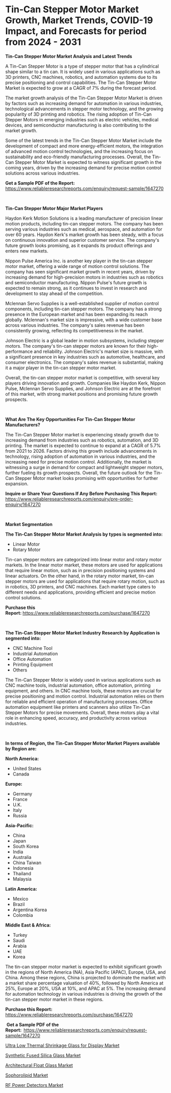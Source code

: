 <p><h1>Tin-Can Stepper Motor Market Growth, Market Trends, COVID-19 Impact, and Forecasts for period from 2024 - 2031</h1></p><p><strong>Tin-Can Stepper Motor Market Analysis and Latest Trends</strong></p>
<p><p>A Tin-Can Stepper Motor is a type of stepper motor that has a cylindrical shape similar to a tin can. It is widely used in various applications such as 3D printers, CNC machines, robotics, and automation systems due to its precise positioning and control capabilities. The Tin-Can Stepper Motor Market is expected to grow at a CAGR of 7% during the forecast period. </p><p>The market growth analysis of the Tin-Can Stepper Motor Market is driven by factors such as increasing demand for automation in various industries, technological advancements in stepper motor technology, and the growing popularity of 3D printing and robotics. The rising adoption of Tin-Can Stepper Motors in emerging industries such as electric vehicles, medical devices, and semiconductor manufacturing is also contributing to the market growth.</p><p>Some of the latest trends in the Tin-Can Stepper Motor Market include the development of compact and more energy-efficient motors, the integration of advanced motion control technologies, and the increasing focus on sustainability and eco-friendly manufacturing processes. Overall, the Tin-Can Stepper Motor Market is expected to witness significant growth in the coming years, driven by the increasing demand for precise motion control solutions across various industries.</p></p>
<p><strong>Get a Sample PDF of the Report:&nbsp;</strong> <a href="https://www.reliableresearchreports.com/enquiry/request-sample/1647270">https://www.reliableresearchreports.com/enquiry/request-sample/1647270</a></p>
<p>&nbsp;</p>
<p><strong>Tin-Can Stepper Motor Major Market Players</strong></p>
<p><p>Haydon Kerk Motion Solutions is a leading manufacturer of precision linear motion products, including tin-can stepper motors. The company has been serving various industries such as medical, aerospace, and automation for over 60 years. Haydon Kerk's market growth has been steady, with a focus on continuous innovation and superior customer service. The company's future growth looks promising, as it expands its product offerings and enters new markets.</p><p>Nippon Pulse America Inc. is another key player in the tin-can stepper motor market, offering a wide range of motion control solutions. The company has seen significant market growth in recent years, driven by increasing demand for high-precision motors in industries such as robotics and semiconductor manufacturing. Nippon Pulse's future growth is expected to remain strong, as it continues to invest in research and development to stay ahead of the competition.</p><p>Mclennan Servo Supplies is a well-established supplier of motion control components, including tin-can stepper motors. The company has a strong presence in the European market and has been expanding its reach globally. Mclennan's market size is impressive, with a wide customer base across various industries. The company's sales revenue has been consistently growing, reflecting its competitiveness in the market.</p><p>Johnson Electric is a global leader in motion subsystems, including stepper motors. The company's tin-can stepper motors are known for their high-performance and reliability. Johnson Electric's market size is massive, with a significant presence in key industries such as automotive, healthcare, and consumer electronics. The company's sales revenue is substantial, making it a major player in the tin-can stepper motor market.</p><p>Overall, the tin-can stepper motor market is competitive, with several key players driving innovation and growth. Companies like Haydon Kerk, Nippon Pulse, Mclennan Servo Supplies, and Johnson Electric are at the forefront of this market, with strong market positions and promising future growth prospects.</p></p>
<p>&nbsp;</p>
<p><strong>What Are The Key Opportunities For Tin-Can Stepper Motor Manufacturers?</strong></p>
<p><p>The Tin-Can Stepper Motor market is experiencing steady growth due to increasing demand from industries such as robotics, automation, and 3D printing. The market is expected to continue to expand at a CAGR of 5.7% from 2021 to 2026. Factors driving this growth include advancements in technology, rising adoption of automation in various industries, and the increasing need for precise motion control. Additionally, the market is witnessing a surge in demand for compact and lightweight stepper motors, further fueling its growth prospects. Overall, the future outlook for the Tin-Can Stepper Motor market looks promising with opportunities for further expansion.</p></p>
<p><strong>Inquire or Share Your Questions If Any Before Purchasing This Report:</strong> <a href="https://www.reliableresearchreports.com/enquiry/pre-order-enquiry/1647270">https://www.reliableresearchreports.com/enquiry/pre-order-enquiry/1647270</a></p>
<p>&nbsp;</p>
<p><strong>Market Segmentation</strong></p>
<p><strong>The Tin-Can Stepper Motor Market Analysis by types is segmented into:</strong></p>
<p><ul><li>Linear Motor</li><li>Rotary Motor</li></ul></p>
<p><p>Tin-can stepper motors are categorized into linear motor and rotary motor markets. In the linear motor market, these motors are used for applications that require linear motion, such as in precision positioning systems and linear actuators. On the other hand, in the rotary motor market, tin-can stepper motors are used for applications that require rotary motion, such as in robotics, 3D printers, and CNC machines. Each market type caters to different needs and applications, providing efficient and precise motion control solutions.</p></p>
<p><strong>Purchase this Report:&nbsp;</strong><a href="https://www.reliableresearchreports.com/purchase/1647270">https://www.reliableresearchreports.com/purchase/1647270</a></p>
<p>&nbsp;</p>
<p><strong>The Tin-Can Stepper Motor Market Industry Research by Application is segmented into:</strong></p>
<p><ul><li>CNC Machine Tool</li><li>Industrial Automation</li><li>Office Automation</li><li>Printing Equipment</li><li>Others</li></ul></p>
<p><p>The Tin-Can Stepper Motor is widely used in various applications such as CNC machine tools, industrial automation, office automation, printing equipment, and others. In CNC machine tools, these motors are crucial for precise positioning and motion control. Industrial automation relies on them for reliable and efficient operation of manufacturing processes. Office automation equipment like printers and scanners also utilize Tin-Can Stepper Motors for precise movements. Overall, these motors play a vital role in enhancing speed, accuracy, and productivity across various industries.</p></p>
<p>&nbsp;</p>
<p><strong>In terms of Region, the Tin-Can Stepper Motor Market Players available by Region are:</strong></p>
<p>
    <p> <strong> North America: </strong>
        <ul>
            <li>United States</li>
            <li>Canada</li>
        </ul>
        </p> 
    <p> <strong> Europe: </strong>
        <ul>
            <li>Germany</li>
            <li>France</li>
            <li>U.K.</li>
            <li>Italy</li>
            <li>Russia</li>
        </ul>
        </p> 
    <p> <strong> Asia-Pacific: </strong>
        <ul>
            <li>China</li>
            <li>Japan</li>
            <li>South Korea</li>
            <li>India</li>
            <li>Australia</li>
            <li>China Taiwan</li>
            <li>Indonesia</li>
            <li>Thailand</li>
            <li>Malaysia</li>
        </ul>
        </p> 
    <p> <strong> Latin America: </strong>
        <ul>
            <li>Mexico</li>
            <li>Brazil</li>
            <li>Argentina Korea</li>
            <li>Colombia</li>
        </ul>
        </p> 
    <p> <strong> Middle East & Africa: </strong>
        <ul>
            <li>Turkey</li>
            <li>Saudi</li>
            <li>Arabia</li>
            <li>UAE</li>
            <li>Korea</li>
        </ul>
    </p>
    </p>
<p><p>The tin-can stepper motor market is expected to exhibit significant growth in the regions of North America (NA), Asia Pacific (APAC), Europe, USA, and China. Among these regions, China is projected to dominate the market with a market share percentage valuation of 40%, followed by North America at 25%, Europe at 20%, USA at 10%, and APAC at 5%. The increasing demand for automation technology in various industries is driving the growth of the tin-can stepper motor market in these regions.</p></p>
<p><strong>Purchase this Report: </strong><a href="https://www.reliableresearchreports.com/purchase/1647270">https://www.reliableresearchreports.com/purchase/1647270</a></p>
<p>&nbsp;<strong>Get a Sample PDF of the Report:&nbsp;&nbsp;</strong><a href="https://www.reliableresearchreports.com/enquiry/request-sample/1647270">https://www.reliableresearchreports.com/enquiry/request-sample/1647270</a></p>
<p><strong></strong></p>
<p><p><a href="https://faithful-glue-af3.notion.site/Ultra-Low-Thermal-Shrinkage-Glass-for-Display-Market-Size-Share-Trends-Analysis-Report-By-Materia-38e4bacb231d4b7fa3b58f6527a6e121">Ultra Low Thermal Shrinkage Glass for Display Market</a></p><p><a href="https://angry-finch-aaf.notion.site/Synthetic-Fused-Silica-Glass-Market-Size-and-Growth-Market-Segmentation-Regional-and-Country-Break-10f9b28d79f74b3da87ebaa0862e5243">Synthetic Fused Silica Glass Market</a></p><p><a href="https://chivalrous-flock-a86.notion.site/Architectural-Float-Glass-Market-Size-Growth-and-Forecast-from-2024-2031-5a45ddbb53294dc9aeb508a6ce89a6d2">Architectural Float Glass Market</a></p><p><a href="https://view.publitas.com/reportprime-1/sophorolipid-market-share-market-new-trends-analysis-report-by-type-by-application-by-end-use-by-region-and-segment-forecasts-2024-2031/">Sophorolipid Market</a></p><p><a href="https://view.publitas.com/reportprime-1/rf-power-detectors-market-size-share-trends-analysis-report-by-material-by-type-by-end-user-by-region-and-segment-forecasts-2024-2031/">RF Power Detectors Market</a></p></p>